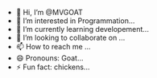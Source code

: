 - 👋 Hi, I’m @MVGOAT
- 👀 I’m interested in Programmation...
- 🌱 I’m currently learning developement...
- 💞️ I’m looking to collaborate on ...
- 📫 How to reach me ...
- 😄 Pronouns: Goat...
- ⚡ Fun fact: chickens...

<!---
MVGOAT/MVGOAT is a ✨ special ✨ repository because its `README.md` (this file) appears on your GitHub profile.
You can click the Preview link to take a look at your changes.
--->
